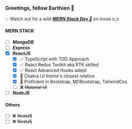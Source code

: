 
### Greetings, fellow Earthien 👾
✨ Watch out for a wild ***<ins>MERN Stack Dev 🤖</ins>*** on loose ಠ_ಠ

#### MERN STACK
- [ ] ***MongoDB***
- [ ] ***Express***
- [x] ***ReactJS***
	- [x] ✅ TypeScript with TDD Approach</sub>
	- [x] ✅ React Redux Toolkit aka RTK skilled
	- [x] ✅ React Advanced Hooks adept
	- [x] 💯 Chakra UI theme's closest relative
	- [x] 💯 Proficient in Bootstrap, MDBootstrap, TailwindCss
	- [ ] ❌ ~~Material UI~~
- [ ] ***NodeJS***

#### Others
- [ ] ❌ ~~NextJS~~
- [ ] ❌ ~~NestJS~~
